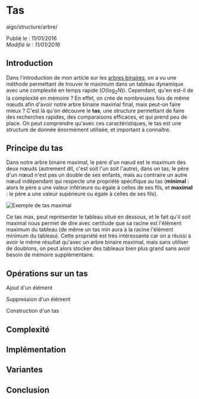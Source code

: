 Tas
===
algo/structure/arbre/

Publié le : 11/01/2016  
*Modifié le : 11/01/2016*

## Introduction

Dans l'introduction de mon article sur les [arbres binaires](/algo/structure/arbre/arbre_binaire.html), on a vu une méthode permettant de trouver le maximum dans un tableau dynamique avec une complexité en temps rapide ($O(\log _2 N)$). Cependant, qu'en est-il de la complexité en mémoire ? En effet, on crée de nombreuses fois de même nœuds afin d'avoir notre arbre binaire maximal final, mais peut-on faire mieux ? C'est là qu'on découvre le **tas**, une structure permettant de faire des recherches rapides, des comparaisons efficaces, et qui prend peu de place. On peut comprendre qu'avec ces caractéristiques, le tas est une structure de donnée énormément utilisée, et important à connaître.

## Principe du tas

Dans notre arbre binaire maximal, le père d'un nœud est le maximum des deux nœuds (autrement dit, c'est soit l'un soit l'autre), dans un tas, le père d'un nœud n'est pas un double de ses enfants, mais au contraire un autre nœud indépendant qui respecte une propriété spécifique au tas (**minimal** : alors le père a une valeur inférieure ou égale à celles de ses fils, et **maximal** : le père a une valeur supérieure ou égale à celles de ses fils).

![Exemple de tas maximal](//static.napnac.ga/img/algo/structure/arbre/tas/exemple_tas_max.png)

Ce tas max, peut représenter le tableau situé en dessous, et le fait qu'il soit maximal nous permet de dire avec certitude que sa racine est l'élément maximum du tableau (de même un tas min aura à la racine l'élément minimum du tableau). Cette propriété est très intéressante car on a réussi à avoir le même résultat qu'avec un arbre binaire maximal, mais sans utiliser de doublons, on peut alors stocker des tableaux bien plus grand sans avoir besoin de mémoire supplémentaire.

## Opérations sur un tas

Ajout d'un élément

Suppression d'un élément

Construction d'un tas

## Complexité

## Implémentation

## Variantes

## Conclusion
